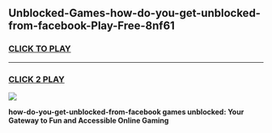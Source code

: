 
## Unblocked-Games-how-do-you-get-unblocked-from-facebook-Play-Free-8nf61
<h3>
<a href="https://premium76.site?title=how-do-you-get-unblocked-from-facebook&ref=23A">CLICK TO PLAY</a></h3>
<hr>

<h3>
<a href="https://premium76.site?title=how-do-you-get-unblocked-from-facebook&ref=23A">CLICK 2 PLAY</a>
  
</h3>

<a href="https://premium76.site?title=how-do-you-get-unblocked-from-facebook&ref=23A"><img src="https://clearcache.store/games.png"></a>


**how-do-you-get-unblocked-from-facebook games unblocked: Your Gateway to Fun and Accessible Online Gaming**

